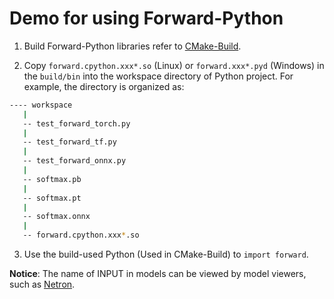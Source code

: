 # Demo for using Forward-Python

1. Build Forward-Python libraries refer to [CMake-Build](../../doc/en/usages/cmake_build_EN.md).

2. Copy `forward.cpython.xxx*.so` (Linux) or `forward.xxx*.pyd` (Windows) in the `build/bin` into the workspace directory of Python project. For example, the directory is organized as:

```bash
---- workspace
   |
   -- test_forward_torch.py
   |
   -- test_forward_tf.py
   |
   -- test_forward_onnx.py
   |
   -- softmax.pb
   |
   -- softmax.pt
   |
   -- softmax.onnx
   |
   -- forward.cpython.xxx*.so
```

3. Use the build-used Python (Used in CMake-Build) to `import forward`.

**Notice**: The name of INPUT in models can be viewed by model viewers, such as [Netron](https://github.com/lutzroeder/Netron).
